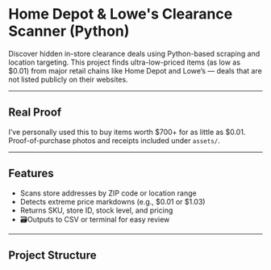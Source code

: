 # Home Depot & Lowe's Clearance Scanner (Python)

Discover hidden in-store clearance deals using Python-based scraping and location targeting. This project finds ultra-low-priced items (as low as $0.01) from major retail chains like Home Depot and Lowe’s — deals that are not listed publicly on their websites.

---

## Real Proof
I’ve personally used this to buy items worth $700+ for as little as $0.01. Proof-of-purchase photos and receipts included under `assets/`.

---

## Features

- Scans store addresses by ZIP code or location range
- Detects extreme price markdowns (e.g., $0.01 or $1.03)
- Returns SKU, store ID, stock level, and pricing
- 🗃Outputs to CSV or terminal for easy review

---

## Project Structure

